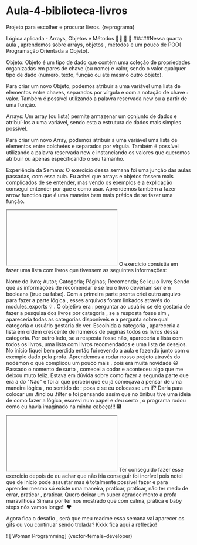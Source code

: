 # Aula-4-biblioteca-livros
Projeto para escolher e procurar livros. {reprograma}

Lógica aplicada - Arrays, Objetos e Métodos 👩‍🚀 🚀 🌟
#####Nessa quarta aula , aprendemos sobre arrays, objetos , métodos e um pouco de POO( Programação Orientada a Objeto).

Objeto:
Objeto é um tipo de dado que contém uma coleção de propriedades organizadas em pares de chave (ou nome) e valor, sendo o valor qualquer tipo de dado (número, texto, função ou até mesmo outro objeto).

Para criar um novo Objeto, podemos atribuir a uma variável uma lista de elementos entre chaves, separados por vírgula e com a notação de chave : valor. Também é possível utilizando a palavra reservada new ou a partir de uma função.

Arrays:
Um array (ou lista) permite armazenar um conjunto de dados e atribuí-los a uma variável, sendo esta a estrutura de dados mais simples possível.

Para criar um novo Array, podemos atribuir a uma variável uma lista de elementos entre colchetes e separados por vírgula. Também é possível utilizando a palavra reservada new e instanciando os valores que queremos atribuir ou apenas especificando o seu tamanho.

Experiência da Semana:
O exercício dessa semana foi uma junção das aulas passadas, com essa aula. Eu achei que arrays e objetos fossem mais complicados de se entender, mas vendo os exemplos e a explicação consegui entender por que e como usar. Aprendemos também a fazer arrow function que é uma maneira bem mais prática de se fazer uma função.

<iframe> https://tenor.com/GwPo.gif </iframe>
O exercício consistia em fazer uma lista com livros que tivessem as seguintes informações:

Nome do livro;
Autor;
Categoria;
Páginas;
Recomenda;
Se leu o livro;
Sendo que as informações de recomendar e se leu o livro deveriam ser em booleans (true ou false). Com a primeira parte pronta criei outro arquivo para fazer a parte lógica , esses arquivos foram linkados através do modules_exports 💡 . O objetivo era : perguntar ao usuário se ele gostaria de fazer a pesquisa dos livros por categoria , se a resposta fosse sim , apareceria todas as categorias disponíveis e a pergunta sobre qual categoria o usuário gostaria de ver. Escolhida a categoria , apareceria a lista em ordem crescente de números de páginas todos os livros dessa categoria. Por outro lado, se a resposta fosse não, apareceria a lista com todos os livros, uma lista com livros recomendados e uma lista de desejos. No início fiquei bem perdida então fui revendo a aula e fazendo junto com o exemplo dado pela profa. Aprendemos a rodar nosso projeto através do nodemon o que complicou um pouco mais , pois era muita novidade 😆 ​Passado o nomento de surto , comecei a codar e aconteceu algo que me deixou muto feliz. Estava em dúvida sobre como fazer a segunda parte que era a do "Não" e foi aí que percebi que eu já começava a pensar de uma maneira lógica , no sentido de : poxa e se eu colocasse um if? Daria para colocar um .find ou .filter e foi pensando assim que no ônibus tive uma ideia de como fazer a lógica, escrevi num papel e deu certo , o programa rodou como eu havia imaginado na minha cabeça!!! 🎆

<iframe>https://tenor.com/view/empolgado-comemorando-uhu-gif-4629698</iframe>
Ter conseguido fazer esse exercício depois de eu achar que não iria conseguir foi incrível pois notei que de início pode assustar mas é totalmente possível fazer e para aprender mesmo só existe uma maneira, praticar, praticar, não ter medo de errar, praticar , praticar. Quero deixar um super agradecimento a profa maravilhosa Simara por ter nos mostrado que com calma, prática e baby steps nós vamos longe!! ❤️

Agora fica o desafio , será que meu readme essa semana vai aparecer os gifs ou vou continuar sendo trolada? Kkkk fica aqui a reflexão!

! [ Woman Programming] (vector-female-developer)
